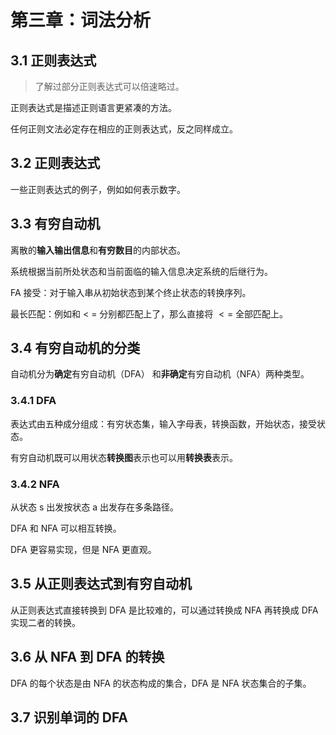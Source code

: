 # 第三章：词法分析

## 3.1 正则表达式

> 了解过部分正则表达式可以倍速略过。

正则表达式是描述正则语言更紧凑的方法。

任何正则文法必定存在相应的正则表达式，反之同样成立。

## 3.2 正则表达式

一些正则表达式的例子，例如如何表示数字。

## 3.3 有穷自动机

离散的**输入输出信息**和**有穷数目**的内部状态。

系统根据当前所处状态和当前面临的输入信息决定系统的后继行为。

FA 接受：对于输入串从初始状态到某个终止状态的转换序列。

最长匹配：例如和 $<$ $=$ 分别都匹配上了，那么直接将 $<=$ 全部匹配上。

## 3.4 有穷自动机的分类

自动机分为**确定**有穷自动机（DFA） 和**非确定**有穷自动机（NFA）两种类型。

### 3.4.1 DFA

表达式由五种成分组成：有穷状态集，输入字母表，转换函数，开始状态，接受状态。

有穷自动机既可以用状态**转换图**表示也可以用**转换表**表示。

### 3.4.2 NFA

从状态 s 出发按状态 a 出发存在多条路径。

DFA 和 NFA 可以相互转换。

DFA 更容易实现，但是 NFA 更直观。

## 3.5 从正则表达式到有穷自动机

从正则表达式直接转换到 DFA 是比较难的，可以通过转换成 NFA 再转换成 DFA 实现二者的转换。

## 3.6 从 NFA 到 DFA 的转换

DFA 的每个状态是由 NFA 的状态构成的集合，DFA 是 NFA 状态集合的子集。

## 3.7 识别单词的 DFA 


